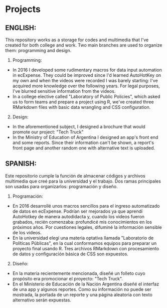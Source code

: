 # Projects

## ENGLISH:

This repository works as a storage for codes and multimedia that I've created for both college and work. Two main branches are used to organize them: programming and design.

1) Programming:
- In 2016 I developed some rudimentary macros for data input automation in ecExpense. They could be improved since I'd learned AutoHotKey on my own and when the videos were recorded I was barely starting: I've acquired more knowledge over the following years. For legal purposes, I've blurred sensitive information from the videos.
- In a college elective called "Laboratory of Public Policies", which asked us to form teams and prepare a project using R, we've created three RMarkdown files with basic data wrangling and CSS configuration.

2) Design:
- In the aforementioned subject, I designed a brochure that would promote our project: "Tech Truck"
- In the Ministry of Education of Argentina I designed an app's front end and some reports. Since their information can't be shown, a report's front page and another random one with alternative text is uploaded.

## SPANISH:

Este repositorio cumple la función de almacenar códigos y archivos multimedia que creé para la universidad y el trabajo. Dos ramas principales son usadas para organizarlos: programación y diseño.

1) Programación:
- En 2016 desarrollé unos macros sencillos para el ingreso automatizado de datos en ecExpense. Podrían ser mejorados ya que aprendí AutoHotkey de manera autodidacta y, cuando los videos fueron grabados, recién comenzaba: profundicé mis conocimientos en los próximos años. Por cuestiones legales, difuminé la información sensible de los videos.
- En la universidad elegí una materia optativa llamada "Laboratorio de Políticas Públicas", en la cual conformamos equipos para preparar un proyecto final usando R. Tres archivos RMarkdown con procesamiento de datos y configuración básica de CSS son expuestos.

2) Diseño:
- En la materia recientemente mencionada, diseñé un folleto cuyo propósito era promocionar el proyecto: "Tech Truck".
- En el Ministerio de Educación de la Nación Argentina diseñé el interfaz de una app y algunos reportes. Como su información no puede ser mostrada, la portada de un reporte y una página aleatoria con texto alternativo serán expuestas.
